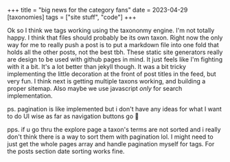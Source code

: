 +++
title = "big news for the category fans"
date = 2023-04-29
[taxonomies]
tags = ["site stuff", "code"]
+++

Ok so I think we tags working using the taxononmy engine. I'm not totally happy. I think that files should probably be its own taxon. Right now the only way for me to really push a post is to put a markdown file into one fold that holds all the other posts, not the best tbh. These static site generators really are design to be used with github pages in mind. It just feels like I'm fighting with it a bit. It's a lot better than jekyll though. It was a bit tricky implementing the little decoration at the front of post titles in the feed, but very fun. I think next is getting multiple taxons working, and building a proper sitemap. Also maybe we use javascript *only* for search implementation.   
  
ps. pagination is like implemented but i don't have any ideas for what I want to do UI wise as far as navigation buttons go 🥴

pps. if u go thru the explore page a taxon's terms are not sorted and i really don't think there is a way to sort them with pagination lol. I might need to just get the whole pages array and handle pagination myself for tags. For the posts section date sorting works fine.
